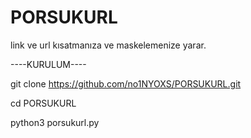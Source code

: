 # PORSUKURL
link ve url kısatmanıza ve maskelemenize yarar.

----KURULUM----

git clone https://github.com/no1NYOXS/PORSUKURL.git

cd PORSUKURL

python3 porsukurl.py
